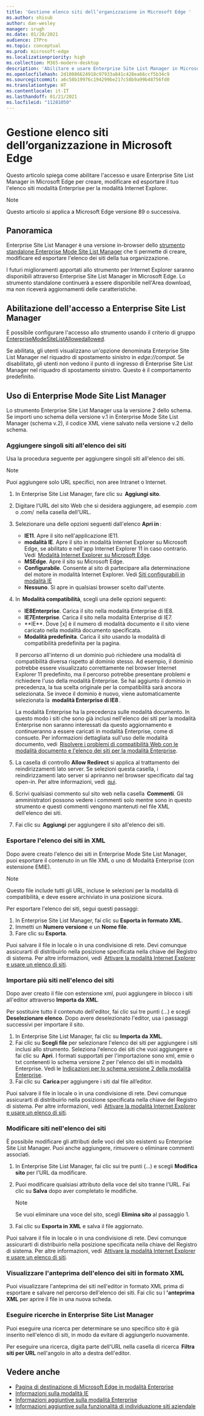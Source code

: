 ```yaml
---
title: 'Gestione elenco siti dell’organizzazione in Microsoft Edge '
ms.author: shisub
author: dan-wesley
manager: srugh
ms.date: 01/20/2021
audience: ITPro
ms.topic: conceptual
ms.prod: microsoft-edge
ms.localizationpriority: high
ms.collection: M365-modern-desktop
description: 'Abilitare e usare Enterprise Site List Manager in Microsoft Edge '
ms.openlocfilehash: 2d10886624918c97933a841c428ea66ccf5b34c9
ms.sourcegitcommit: a6c58b19976c194299be217c58b9a99b48756fd0
ms.translationtype: HT
ms.contentlocale: it-IT
ms.lasthandoff: 01/21/2021
ms.locfileid: "11281050"
---
```

# Gestione elenco siti dell’organizzazione in Microsoft Edge

Questo articolo spiega come abilitare l'accesso e usare Enterprise Site List Manager in Microsoft Edge per creare, modificare ed esportare il tuo l'elenco siti modalità Enterprise per la modalità Internet Explorer.

> [!NOTE]
> Questo articolo si applica a Microsoft Edge versione 89 o successiva.

## Panoramica

Enterprise Site List Manager è una versione in-browser dello [strumento standalone Enterprise Mode Site List Manager](https://www.microsoft.com/download/details.aspx?id=49974) che ti permette di creare, modificare ed esportare l'elenco dei siti della tua organizzazione.

I futuri miglioramenti apportati allo strumento per Internet Explorer saranno disponibili attraverso Enterprise Site List Manager in Microsoft Edge. Lo strumento standalone continuerà a essere disponibile nell'Area download, ma non riceverà aggiornamenti delle caratteristiche.

## Abilitazione dell'accesso a Enterprise Site List Manager

È possibile configurare l'accesso allo strumento usando il criterio di gruppo [EnterpriseModeSiteListAllowedallowed](https://docs.microsoft.com/DeployEdge/microsoft-edge-policies#enterprisemodesitelistmanagerallowed).

Se abilitata, gli utenti visualizzano un'opzione denominata Enterprise Site List Manager nel riquadro di spostamento sinistro in *edge://compat*. Se disabilitato, gli utenti non vedono il punto di ingresso di Enterprise Site List Manager nel riquadro di spostamento sinistro. Questo è il comportamento predefinito.

## Uso di Enterprise Mode Site List Manager

Lo strumento Enterprise Site List Manager usa la versione 2 dello schema. Se importi uno schema della versione v.1 in Enterprise Mode Site List Manager (schema v.2), il codice XML viene salvato nella versione v.2 dello schema.

### Aggiungere singoli siti all'elenco dei siti  

Usa la procedura seguente per aggiungere singoli siti all'elenco dei siti.

> [!NOTE]
> Puoi aggiungere solo URL specifici, non aree Intranet o Internet.

1. In Enterprise Site List Manager, fare clic su  **Aggiungi sito**.
2. Digitare l'URL del sito Web che si desidera aggiungere, ad esempio <domain>.com o <domain>.com/<path>  nella casella dell'URL.
3. Selezionare una delle opzioni seguenti dall'elenco **Apri in** :

   - **IE11**. Apre il sito nell'applicazione IE11.
   - **modalità IE**. Apre il sito in modalità Internet Explorer su Microsoft Edge, se abilitato e nell'app Internet Explorer 11 in caso contrario. Vedi  [Modalità Internet Explorer su Microsoft Edge](https://docs.microsoft.com/deployedge/edge-ie-mode).
   - **MSEdge**. Apre il sito su Microsoft Edge.
   - **Configurabile**. Consente al sito di partecipare alla determinazione del motore in modalità Internet Explorer. Vedi [Siti configurabili in modalità IE](https://docs.microsoft.com/deployedge/edge-learnmore-configurable-sites-ie-mode)
   - **Nessuno**. Si apre in qualsiasi browser scelto dall'utente.  

4. In  **Modalità compatibilità**, scegli una delle opzioni seguenti:

   - **IE8Enterprise**. Carica il sito nella modalità Enterprise di IE8.
   - **IE7Enterprise**. Carica il sito nella modalità Enterprise di IE7.
   - **IE\**. Dove [x] è il numero di modalità documento e il sito viene caricato nella modalità documento specificata.
   - **Modalità predefinita**. Carica il sito usando la modalità di compatibilità predefinita per la pagina.

   Il percorso all'interno di un dominio può richiedere una modalità di compatibilità diversa rispetto al dominio stesso. Ad esempio, il dominio potrebbe essere visualizzato correttamente nel browser Internet Explorer 11 predefinito, ma il percorso potrebbe presentare problemi e richiedere l'uso della modalità Enterprise. Se hai aggiunto il dominio in precedenza, la tua scelta originale per la compatibilità sarà ancora selezionata. Se invece il dominio è nuovo, viene automaticamente selezionata la  **modalità Enterprise di IE8** .

   La modalità Enterprise ha la precedenza sulle modalità documento. In questo modo i siti che sono già inclusi nell'elenco dei siti per la modalità Enterprise non saranno interessati da questo aggiornamento e continueranno a essere caricati in modalità Enterprise, come di consueto. Per informazioni dettagliata sull'uso delle modalità documento, vedi  [Risolvere i problemi di compatibilità Web con le modalità documento e l'elenco dei siti per la modalità Enterprise](https://docs.microsoft.com/internet-explorer/ie11-deploy-guide/fix-compat-issues-with-doc-modes-and-enterprise-mode-site-list).

5. La casella di controllo **Allow Redirect** si applica al trattamento dei reindirizzamenti lato server. Se selezioni questa casella, i reindirizzamenti lato server si apriranno nel browser specificato dal tag open-in. Per altre informazioni, vedi  [qui](https://docs.microsoft.com/internet-explorer/ie11-deploy-guide/enterprise-mode-schema-version-2-guidance#updated-schema-attributes).
6. Scrivi qualsiasi commento sul sito web nella casella  **Commenti**. Gli amministratori possono vedere i commenti solo mentre sono in questo strumento e questi commenti vengono mantenuti nel file XML dell'elenco dei siti.
7. Fai clic su  **Aggiungi** per aggiungere il sito all'elenco dei siti.

### Esportare l'elenco dei siti in XML

Dopo avere creato l'elenco dei siti in Enterprise Mode Site List Manager, puoi esportare il contenuto in un file XML o uno di Modalità Enterprise (con estensione EMIE). 

> [!NOTE]
> Questo file include tutti gli URL, incluse le selezioni per la modalità di compatibilità, e deve essere archiviato in una posizione sicura.

Per esportare l'elenco dei siti, segui questi passaggi:

1. In Enterprise Site List Manager, fai clic su **Esporta in formato XML**.
2. Immetti un **Numero versione** e un **Nome file**.
3. Fare clic su **Esporta**.

Puoi salvare il file in locale o in una condivisione di rete. Devi comunque assicurarti di distribuirlo nella posizione specificata nella chiave del Registro di sistema. Per altre informazioni, vedi  [Attivare la modalità Internet Explorer e usare un elenco di siti](https://docs.microsoft.com/deployedge/edge-ie-mode-policies).

### Importare più siti nell'elenco dei siti

Dopo aver creato il file con estensione xml, puoi aggiungere in blocco i siti all'editor attraverso **Importa da XML**.

Per sostituire tutto il contenuto dell'editor, fai clic sui tre punti (...) e scegli **Deselezionare elenco**. Dopo avere deselezionato l'editor, usa i passaggi successivi per importare il sito.

1. In Enterprise Site List Manager, fai clic su **Importa da XML**. 
2. Fai clic su **Scegli file** per selezionare l'elenco dei siti per aggiungere i siti inclusi allo strumento. Seleziona l'elenco dei siti che vuoi aggiungere e fai clic su  **Apri**. I formati supportati per l'importazione sono xml, emie o txt contenenti lo schema versione 2 per l'elenco dei siti in modalità Enterprise. Vedi le [Indicazioni per lo schema versione 2 della modalità Enterprise](https://docs.microsoft.com/internet-explorer/ie11-deploy-guide/enterprise-mode-schema-version-2-guidance).
3. Fai clic su  **Carica** per aggiungere i siti dal file all’editor.

Puoi salvare il file in locale o in una condivisione di rete. Devi comunque assicurarti di distribuirlo nella posizione specificata nella chiave del Registro di sistema. Per altre informazioni, vedi  [Attivare la modalità Internet Explorer e usare un elenco di siti](https://docs.microsoft.com/deployedge/edge-ie-mode-policies).

### Modificare siti nell'elenco dei siti

 È possibile modificare gli attributi delle voci del sito esistenti su Enterprise Site List Manager. Puoi anche aggiungere, rimuovere o eliminare commenti associati.

1. In Enterprise Site List Manager, fai clic sui tre punti (...) e scegli **Modifica sito** per l'URL da modificare.
2. Puoi modificare qualsiasi attributo della voce del sito tranne l'URL. Fai clic su **Salva** dopo aver completato le modifiche.

   > [!NOTE]
   > Se vuoi eliminare una voce del sito, scegli **Elimina sito** al passaggio 1.

3. Fai clic su **Esporta in XML** e salva il file aggiornato.

Puoi salvare il file in locale o in una condivisione di rete. Devi comunque assicurarti di distribuirlo nella posizione specificata nella chiave del Registro di sistema. Per altre informazioni, vedi  [Attivare la modalità Internet Explorer e usare un elenco di siti](https://docs.microsoft.com/deployedge/edge-ie-mode-policies).

### Visualizzare l'anteprima dell'elenco dei siti in formato XML

Puoi visualizzare l'anteprima dei siti nell'editor in formato XML prima di esportare e salvare nel percorso dell'elenco dei siti. Fai clic su l **'anteprima XML** per aprire il file in una nuova scheda.

### Eseguire ricerche in Enterprise Site List Manager

Puoi eseguire una ricerca per determinare se uno specifico sito è già inserito nell'elenco di siti, in modo da evitare di aggiungerlo nuovamente.

Per eseguire una ricerca, digita parte dell'URL nella casella di ricerca  **Filtra siti per URL** nell'angolo in alto a destra dell'editor.

## Vedere anche

- [Pagina di destinazione di Microsoft Edge in modalità Enterprise](https://aka.ms/EdgeEnterprise)
- [Informazioni sulla modalità IE](https://docs.microsoft.com/deployedge/edge-ie-mode)
- [Informazioni aggiuntive sulla modalità Enterprise](https://docs.microsoft.com/internet-explorer/ie11-deploy-guide/enterprise-mode-overview-for-ie11)
- [Informazioni aggiuntive sulla funzionalità di individuazione siti aziendale](https://docs.microsoft.com/internet-explorer/ie11-deploy-guide/collect-data-using-enterprise-site-discovery)

